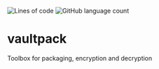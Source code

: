 ![Lines of code](https://img.shields.io/tokei/lines/github/denstuk/vaultpack?label=Total)
![GitHub language count](https://img.shields.io/github/languages/count/denstuk/vaultpack?label=Languages)

# vaultpack

Toolbox for packaging, encryption and decryption
